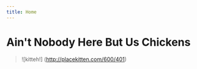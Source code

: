 ```yaml
---
title: Home
---
```


Ain't Nobody Here But Us Chickens
=================================
> ![kitteh!] (http://placekitten.com/600/401)
